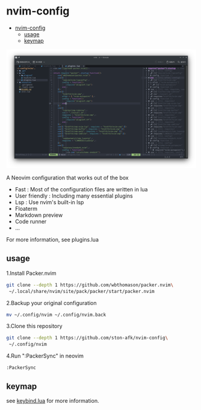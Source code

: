 # nvim-config

<!--toc:start-->
- [nvim-config](#nvim-config)
  - [usage](#usage)
  - [keymap](#keymap)
<!--toc:end-->

![screenshot](resources/Screenshot_20221125_115248.png)

A Neovim configuration that works out of the box

- Fast :
Most of the configuration files are written in lua
- User friendly : Including many essential plugins
- Lsp : Use nvim's built-in lsp
- Floaterm
- Markdown preview
- Code runner
- ...

For more information, see plugins.lua

## usage

1.Install Packer.nvim

```sh
git clone --depth 1 https://github.com/wbthomason/packer.nvim\
 ~/.local/share/nvim/site/pack/packer/start/packer.nvim
```

2.Backup your original configuration

```sh
mv ~/.config/nvim ~/.config/nvim.back 
```

3.Clone this repository

```sh
git clone --depth 1 https://github.com/ston-afk/nvim-config\
 ~/.config/nvim
```

4.Run ":PackerSync" in neovim

```vim
:PackerSync
```

## keymap

see [keybind.lua](./lua/keybind.lua) for more information.
